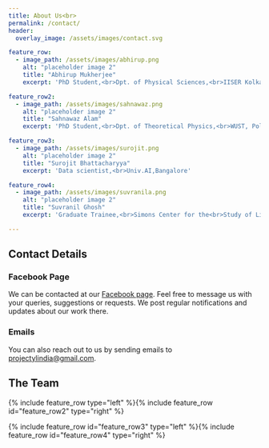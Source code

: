 ```yaml
---
title: About Us<br>
permalink: /contact/
header:
  overlay_image: /assets/images/contact.svg

feature_row:
  - image_path: /assets/images/abhirup.png
    alt: "placeholder image 2"
    title: "Abhirup Mukherjee"
    excerpt: 'PhD Student,<br>Dpt. of Physical Sciences,<br>IISER Kolkata, Mohanpur'

feature_row2:
  - image_path: /assets/images/sahnawaz.png
    alt: "placeholder image 2"
    title: "Sahnawaz Alam"
    excerpt: 'PhD Student,<br>Dpt. of Theoretical Physics,<br>WUST, Poland'

feature_row3:
  - image_path: /assets/images/surojit.png
    alt: "placeholder image 2"
    title: "Surojit Bhattacharyya"
    excerpt: 'Data scientist,<br>Univ.AI,Bangalore'

feature_row4:
  - image_path: /assets/images/suvranila.png
    alt: "placeholder image 2"
    title: "Suvranil Ghosh"
    excerpt: 'Graduate Trainee,<br>Simons Center for the<br>Study of Living Machines,<br>NCBS-TIFR, Bangalore'

---
```

## Contact Details

### Facebook Page <i class="fa-brands fa-facebook-square"></i>

We can be contacted at our  [Facebook page](https://www.facebook.com/projectyl.in). Feel free to message us with your queries, suggestions or requests. We post regular notifications and updates about our work there.

### Emails <i class="fa-solid fa-at"></i>
You can also reach out to us by sending emails to [projectylindia@gmail.com](mailto:projectylindia@gmail.com).

## The Team

<p>{% include feature_row type="left" %}{% include feature_row id="feature_row2" type="right" %}</p>

<p>{% include feature_row id="feature_row3" type="left" %}{% include feature_row id="feature_row4" type="right" %}</p>

